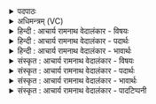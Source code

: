 <details><summary>पदपाठः</summary>

सु꣣ता꣡सः꣢। म꣡धु꣢꣯मत्तमाः। सो꣡माः꣢꣯। इ꣡न्द्रा꣢꣯य। म꣣न्दि꣡नः꣢। प꣣वि꣡त्र꣢वन्तः। अ꣣क्षरन्। देवा꣣न्। ग꣡च्छ꣢꣯न्तु। वः। म꣡दाः꣢꣯। ८७२।
</details>

<details><summary>अधिमन्त्रम् (VC)</summary>

- पवमानः सोमः
- ययातिर्नाहुषः
- अनुष्टुप्
- गान्धारः
</details>

<details><summary>हिन्दी : आचार्य रामनाथ वेदालंकार - विषयः</summary>

प्रथम ऋचा की पूर्वार्चिक में ५४७ क्रमाङ्क पर परमानन्द-रस के विषय में व्याख्या हो चुकी है। यहाँ ज्ञानरस का विषय वर्णित है।
</details>

<details><summary>हिन्दी : आचार्य रामनाथ वेदालंकार - पदार्थः</summary>

पदार्थान्वयभाषाः -  (मधुमत्तमाः) अतिशय मधुर, (मन्दिनः) आनन्दजनक (सोमाः) ज्ञान-रस (इन्द्राय) शिष्य के जीवात्मा के लिए (सुतासः) आचार्य द्वारा अभिषुत किये गये हैं। (पवित्रवन्तः) पवित्र मन से सम्बद्ध वे (अक्षरन्) आत्मा में क्षरित हो रहे हैं। हे शिष्यो ! (वः मदाः) तुम्हें आनन्दित करनेवाले वे ज्ञान-रस (देवान्) दिव्य गुणोंवाले दूसरे लोगों को भी (गच्छन्तु) प्राप्त हों ॥१॥
</details>

<details><summary>हिन्दी : आचार्य रामनाथ वेदालंकार - भावार्थः</summary>

भावार्थभाषाः -  सुयोग्य गुरुओं से मधुर पद्धति द्वारा पढ़ाये गये शिष्य ज्ञानी स्नातक होकर,बाहर जाकर अन्य जनों को भी विद्यादान करें ॥१॥
</details>

<details><summary>संस्कृत : आचार्य रामनाथ वेदालंकार - विषयः</summary>

तत्र प्रथमा ऋक् पूर्वार्चिके ५४७ क्रमाङ्के परमानन्दरसविषये व्याख्याता। अत्र ज्ञानरसविषयो वर्ण्यते।
</details>

<details><summary>संस्कृत : आचार्य रामनाथ वेदालंकार - पदार्थः</summary>

पदार्थान्वयभाषाः -  (मधुमत्तमाः) अतिशयेन मधुराः, (मन्दिनः) आनन्दजनकाः (सोमाः) ज्ञानरसाः (इन्द्राय) शिष्यस्य जीवात्मने(सुतासः) आचार्येण अभिषुताः सन्ति। (पवित्रवन्तः) पवित्रेण मनसा सम्बद्धाः ते (अक्षरन्) आत्मनि क्षरन्ति। हे शिष्याः ! (वः मदाः) युष्माकं मदकराः ते ज्ञानरसाः (देवान्) दिव्यगुणयुक्तान् अन्यान् जनान् अपि (गच्छन्तु) प्राप्नुवन्तु ॥१॥
</details>

<details><summary>संस्कृत : आचार्य रामनाथ वेदालंकार - भावार्थः</summary>

भावार्थभाषाः -  सुयोग्यैर्गुरुभिर्मधुरपद्धत्या पाठिताः शिष्या ज्ञानवन्तः स्नातका भूत्वा बहिर्गत्वाऽन्येभ्यो जनेभ्यो विद्यादानं कुर्युः ॥१॥
</details>

<details><summary>संस्कृत : आचार्य रामनाथ वेदालंकार - पादटिप्पनी</summary>

टिप्पणी:   २. ऋ० ९।१०१।४,साम० ५४७,अथ० २०।१३७।४।
</details>